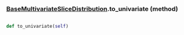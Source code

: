 ### [BaseMultivariateSliceDistribution](BaseMultivariateSliceDistribution.md).to_univariate (method)


```py

def to_univariate(self)

```



        

